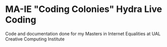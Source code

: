 # MA-IE "Coding Colonies" Hydra Live Coding
Code and documentation done for my Masters in Internet Equalities at UAL Creative Computing Institute

